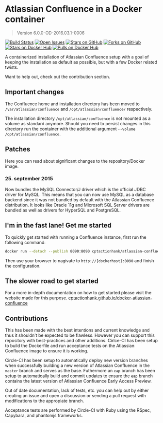 # Atlassian Confluence in a Docker container

> Version 6.0.0-OD-2016.03.1-0006

[![Build Status](https://img.shields.io/circleci/project/cptactionhank/docker-atlassian-confluence/eap.svg)](https://circleci.com/gh/cptactionhank/docker-atlassian-confluence) [![Open Issues](https://img.shields.io/github/issues/cptactionhank/docker-atlassian-confluence.svg)](https://github.com/cptactionhank/docker-atlassian-confluence) [![Stars on GitHub](https://img.shields.io/github/stars/cptactionhank/docker-atlassian-confluence.svg)](https://github.com/cptactionhank/docker-atlassian-confluence) [![Forks on GitHub](https://img.shields.io/github/forks/cptactionhank/docker-atlassian-confluence.svg)](https://github.com/cptactionhank/docker-atlassian-confluence) [![Stars on Docker Hub](https://img.shields.io/docker/stars/cptactionhank/atlassian-confluence.svg)](https://registry.hub.docker.com/u/cptactionhank/atlassian-confluence) [![Pulls on Docker Hub](https://img.shields.io/docker/pulls/cptactionhank/atlassian-confluence.svg)](https://registry.hub.docker.com/u/cptactionhank/atlassian-confluence)

A containerized installation of Atlassian Confluence setup with a goal of keeping the installation as default as possible, but with a few Docker related twists.

Want to help out, check out the contribution section.

## Important changes

The Confluence home and installation directory has been moved to `/var/atlassian/confluence` and `/opt/atlassian/confluence/` respectively.

The installation directory `/opt/atlassian/confluence` is not mounted as a volume as standard anymore. Should you need to persist changes in this directory run the container with the additional argument `--volume /opt/atlassian/confluence`.

## Patches

Here you can read about significant changes to the repository/Docker image.

### 25. september 2015

Now bundles the MySQL Connector/J driver which is the official JDBC driver for MySQL. This means that you can now use MySQL as a database backend since it was not bundled by default with the Atlassian Confluence distribution. It looks like Oracle 11g and Microsoft SQL Server drivers are bundled as well as drivers for HyperSQL and PostgreSQL.

## I'm in the fast lane! Get me started

To quickly get started with running a Confluence instance, first run the following command:
```bash
docker run --detach --publish 8090:8090 cptactionhank/atlassian-confluence:latest
```

Then use your browser to nagivate to `http://[dockerhost]:8090` and finish the configuration.

## The slower road to get started

For a more in-depth documentation on how to get started please visit the website made for this purpose. [cptactionhank.github.io/docker-atlassian-confluence](https://cptactionhank.github.io/docker-atlassian-confluence)

## Contributions

This has been made with the best intentions and current knowledge and thus it shouldn't be expected to be flawless. However you can support this repository with best-practices and other additions. Cirlce-CI has been setup to build the Dockerfile and run acceptance tests on the Atlassian Confluence image to ensure it is working.

Circle-CI has been setup to automatically deploy new version branches when successfully building a new version of Atlassian Confluence in the `master` branch and serves as the base. Futhermore an `eap` branch has been setup to automatically build and commit updates to ensure the `eap` branch contains the latest version of Atlassian Confluence Early Access Preview.

Out of date documentation, lack of tests, etc. you can help out by either creating an issue and open a discussion or sending a pull request with modifications to the appropiate branch.

Acceptance tests are performed by Circle-CI with Ruby using the RSpec, Capybara, and phantomjs frameworks.
